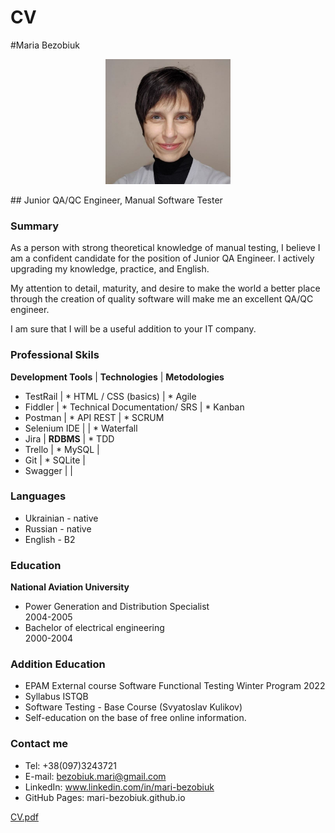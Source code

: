 # CV

#Maria Bezobiuk

<p align="center"> <img src="images/photo-bio.jpg" height="200"/> 
</p>
## Junior QA/QC Engineer, Manual Software Tester

### Summary

As a person with strong theoretical knowledge of manual testing, I 
believe I am a confident candidate for the position of Junior QA Engineer. 
I actively upgrading my knowledge, practice, and English.

My attention to detail, maturity, and desire to make the world a better 
place through the creation of quality software will make me an excellent 
QA/QC engineer.

I am sure that I will be a useful addition to your IT company.


### Professional Skils

 __Development Tools__ | __Technologies__ | __Metodologies__ 
* TestRail | * HTML / CSS (basics) | * Agile 
* Fiddler | * Technical Documentation/ SRS  | * Kanban 
* Postman | * API REST | * SCRUM
* Selenium IDE |   | * Waterfall 
* Jira |  __RDBMS__ | * TDD 
* Trello | * MySQL  | 
* Git | * SQLite | 
* Swagger |  | 

### Languages
* Ukrainian - native
* Russian - native
* English - B2

### Education

**National Aviation University**  
* Power Generation and Distribution Specialist  
2004-2005  
* Bachelor of electrical engineering  
2000-2004  


### Addition Education

* EPAM External course Software Functional Testing Winter Program 2022
* Syllabus ISTQB
* Software Testing - Base Course (Svyatoslav Kulikov)
* Self-education on the base of free online information.

### Contact me

* Tel: +38(097)3243721
* E-mail: bezobiuk.mari@gmail.com
* LinkedIn: www.linkedin.com/in/mari-bezobiuk
* GitHub Pages: mari-bezobiuk.github.io

[CV.pdf](docfiles/CVmain.pdf)
